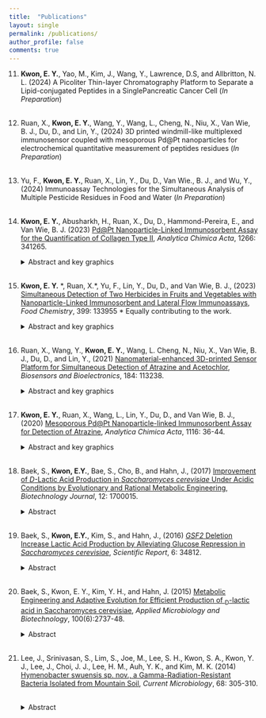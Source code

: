 ```yaml
---
title:  "Publications"
layout: single
permalink: /publications/
author_profile: false
comments: true
---
```


11. **Kwon, E. Y.**, Yao, M., Kim, J., Wang, Y., Lawrence, D.S, and Allbritton, N. L. (2024) A Picoliter Thin-layer Chromatography Platform to Separate a Lipid-conjugated Peptides in a SinglePancreatic Cancer Cell (*In Preparation*)
    <br>
    <br>

10. Ruan, X., **Kwon, E. Y.**, Wang, Y., Wang, L., Cheng, N., Niu, X., Van Wie, B. J., Du, D., and Lin, Y., (2024) 3D printed windmill-like multiplexed immunosensor coupled with mesoporous Pd@Pt nanoparticles for electrochemical quantitative measurement of peptides residues (*In Preparation*)
    <br>
    <br>

9. Yu, F., **Kwon, E. Y.**, Ruan, X., Lin, Y., Du, D., Van Wie., B. J., and Wu, Y., (2024) Immunoassay Technologies for the Simultaneous Analysis of Multiple Pesticide Residues in Food and Water (*In Preparation*)
    <br>
    <br>

8. **Kwon, E. Y.**, Abusharkh, H., Ruan, X., Du, D., Hammond-Pereira, E., and Van Wie, B. J. (2023) [Pd@Pt Nanoparticle-Linked Immunosorbent Assay for the Quantification of Collagen Type II](https://www.sciencedirect.com/science/article/abs/pii/S0003267023004865), *Analytica Chimica Acta*, 1266: 341265.
    &nbsp;&nbsp;&nbsp;&nbsp;&nbsp;&nbsp;
    <details>
        <summary>Abstract and key graphics</summary>
        <h3>Key graphics</h3>
        <img src="/eunicekwon.github.io/assets/images/publications/aca_2023.jpg" alt="">
        <h3>Highlights</h3>
        <p>
            <ul>
            <li>Pd@Pt nanoparticle-linked immunosorbent assay for collagen type II quantification.</li>
            <li>A direct sandwich ELISA-like format with Pd@Pt nanoparticles.</li>
            <li>An LOD of 1 ng mL<sup>−1</sup> with a linear range of 1 ng mL<sup>−1</sup> to 50 μg mL<sup>−1</sup></li>
            </ul> 
        </p>
        <h3>Abstract</h3>
        <p style="text-align: justify">
        The evaluation of specific protein content in engineered tissues provides a gateway for developing regenerative medicine treatments. Since collagen type II, the major component of articular cartilage, is critical for the blossoming field of articular cartilage tissue engineering, the interest in this protein is growing rapidly. Accordingly, the need for quantification of collagen type II is increasing as well. In this study, we provide recent results for a new quantifying nanoparticle sandwich immunoassay technique for collagen type II. Since mesoporous palladium@platinum (Pd@Pt) nanoparticles have peroxidase-like catalytic activities, these nanoparticles were utilized in an enzyme-linked immunosorbent assay (ELISA)-like format to circumvent the need for traditional enzymes. These nanoparticles were easily conjugated with anti-collagen type II antibodies by the natural affinity interaction and used to develop a direct sandwich ELISA-like format for nanoparticle-linked immunosorbent assays. Using this method, we obtained a limit of detection of 1 ng mL<sup>−1</sup>, a limit of quantification of 9 ng mL-1. and a broad linear range between 1 ng mL<sup>−1</sup> and 50 μg mL<sup>−1</sup> for collagen type II with an average relative standard deviation of 5.5%, useable over a pH range of 7 – 9 at least. The assay was successfully applied to quantify collagen type II in cartilage tissues and compared with the results of commercial ELISAs and gene expression by reverse transcription-quantitative polymerase chain reaction. This method provides a thermally stable and cost-efficient alternative to traditional ELISAs. It also extends the application of nanoparticle-linked immunosorbent assays, thereby providing the potential to quantify other proteins and apply the technology in the medical, environmental, and biotechnology industry fields.
        </p>
    </details>
    <br>

7. **Kwon, E. Y.** \*, Ruan, X.\*, Yu, F., Lin, Y., Du, D., and Van Wie, B. J., (2023) [Simultaneous Detection of Two Herbicides in Fruits and Vegetables with Nanoparticle-Linked Immunosorbent and Lateral Flow Immunoassays](https://www.sciencedirect.com/science/article/abs/pii/S0308814622019173), *Food Chemistry*, 399: 133955 \* Equally contributing to the work.
    &nbsp;&nbsp;&nbsp;&nbsp;&nbsp;&nbsp;
    <details>
        <summary>Abstract and key graphics</summary>
        <h3>Key graphics</h3>
        <img src="/eunicekwon.github.io/assets/images/publications/fc_2023.png" alt="">
        <h3>Highlights</h3>
        <p>
            <ul>
            <li>Peroxidase-like Pd@Pt nanoparticles are useful in two immunoassay formats.</li>
            <li>Atrazine and acetochlor are quantifiable in juices, fruits, and vegetable samples.</li>
            <li>Two nanoparticle-amplified immunoassays are validated using HPLC.</li>
            </ul> 
        </p>
        <h3>Abstract</h3>
        <p style="text-align: justify">
        Herbicides atrazine and acetochlor are used in crop production. Because of environmental and health hazards with respective maximum contamination levels of 3 and 20 ng/mL, quantifying these herbicides is important when considering presence in foods and vegetables. We utilized two Pd@Pt nanoparticle-amplified immunoassays, a colorimetric Pd@Pt nanoparticle-linked immunosorbent assay (NLISA) and differential pulse voltammetry (DPV) dependent on catalytic activity of Pd@Pt in a dua<sub>l</sub>-lateral flow immunoassay (dual-LFIA-DPV). We achieved overall recoveries of 88.5 – 114 % in juice, fruit, and vegetable samples for both immunoassays. The NLISA yielded limits of detection (LODs) of 0.59 and 0.31 µg/kg and the dual-LFIA-DPV 0.27 and 0.51 µg/kg for the two respective species. Results for both immunoassays were validated by high-performance liquid chromatography (HPLC), for all food and drink samples though LODs are compromised when configuring the HPLC for both species with the same chromatogram. We expect Pd@Pt-based immunoassays to prove useful in various fields.
        </p>
    </details>
    <br>


6. Ruan, X., Wang, Y., **Kwon, E. Y.**, Wang, L. Cheng, N., Niu, X., Van Wie, B. J., Du, D., and Lin, Y., (2021) [Nanomaterial-enhanced 3D-printed Sensor Platform for Simultaneous Detection of
Atrazine and Acetochlor](https://www.sciencedirect.com/science/article/abs/pii/S095656632100275X), *Biosensors and Bioelectronics*, 184: 113238.
    &nbsp;&nbsp;&nbsp;&nbsp;&nbsp;&nbsp;
    <details>
        <summary>Abstract and key graphics</summary>
        <h3>Key graphics</h3>
        <img src="/eunicekwon.github.io/assets/images/publications/bb_2021.png" alt="">
        <h3>Highlights</h3>
        <p>
            <ul>
            <li>Simultaneous detection of herbicides was achieved based on lateral flow immunoassay(LFIA) and electrochemical detection.</li>
            <li>Mesoporous bimetal nanoparticle with superior peroxidase-like activity was synthesized and applied for quantitative analysis.</li>
            <li>3D-printing technique was employed to prototype and fabricate the bi-channel electrochemical LFIA system.</li>
            </ul> 
        </p>
        <h3>Abstract</h3>
        <p style="text-align: justify">
        The widespread use of herbicides in agriculture and gardening causes environmental and safety issues such as water pollution. Thus, efficient and convenient analysis of the levels of herbicide residues is of significant importance. Here, we employed 3D-printing to design a multiplex immunosensor for simultaneous detection of two widely used herbicides, atrazine and acetochlor. Multiplexing was achieved through customization of a lateral flow immunoassay, and then integrated with an electrochemical analyzer for ultrasensitive detection. Quantification of herbicide residues was realized through the detection of a novel nanomaterial label, the mesoporous core-shell palladium@platium nanoparticle (Pd@Pt NP), for its outstanding peroxidase-like property. During the electrochemical analysis, the catalytic activity of Pd@Pt NPs on the redox reaction between thionin acetate and hydrogen peroxide provided an electrochemically driven signal that accurately indicated the level of herbicide residues. Using this Nanomaterial-enhanced multiplex electrochemical immunosensing (NEMEIS) system, simultaneous detection of atrazine and acetochlor was realized with a limit of detection of 0.24 ppb and 3.2 ppb, respectively. To further evaluate the feasibility, the optimized NEMEIS was employed for detection in atrazine and acetochlor residue-containing spiked samples, and an overall recovery with 90.8% – 117% range was obtained. The NEMEIS constructed with the aid of 3D-printing provides a rapid, precise, economical, and portable detection device for herbicides, and its success suggests potential broad applications in chemical analysis, biosensors and point-of-care monitoring.
        </p>
    </details>
    <br>

5. **Kwon, E. Y.**, Ruan, X., Wang, L., Lin, Y., Du, D., and Van Wie, B. J., (2020) [Mesoporous Pd@Pt Nanoparticle-linked Immunosorbent Assay for Detection of Atrazine](https://www.sciencedirect.com/science/article/abs/pii/S0003267020303603?via%3Dihub), *Analytica Chimica Acta*, 1116: 36-44.
    &nbsp;&nbsp;&nbsp;&nbsp;&nbsp;&nbsp;
    <details>
        <summary>Abstract and key graphics</summary>
        <h3>Key graphics</h3>
        <img src="/eunicekwon.github.io/assets/images/publications/aca_2020.jpg" alt="">
        <h3>Highlights</h3>
        <p>
            <ul>
            <li>A peroxidase-like Pd@Pt nanoparticle-linked immunosorbent assay (NLISA) for atrazine.</li>
            <li>NLISA has an LOD for atrazine of 0.5 ng mL<sup>−1</sup> and range of 0.1–500 ng mL<sup>−1</sup></li>
            <li>Atrazine NLISA has significant advantages over conventional and other novel methods.</li>
            </ul> 
        </p>
        <h3>Abstract</h3>
        <p style="text-align: justify">
        Atrazine is a widely used herbicide in the United States; however, the Environmental Protection Agency (EPA) has issued warnings about atrazine because of its reported potential harmful effects on animals and humans. Therefore, developing efficient ways to detect this herbicide’s residue are critically important. The competitive ELISA is a useful method for detecting chemicals for which antibodies exist due to its high sensitivity, specificity, and efficiency. However, the assay typically requires a separate application of a secondary antibody linked to an enzyme that catalyzes conversion of a non-colored organic to a detectable colored product.

        In this study, we used the recently developed peroxidase-like mesoporous core–shell palladium@platinum (Pd@Pt) nanoparticle which can easily be bound directly to primary antibody, thereby eliminating the need for a secondary antibody conjugate. We report a first instance in which this technique is applied for use in a competitive assay for small molecules, in this case the herbicide atrazine. Due to their high-surface area and mesoporous structure, Pd@Pt nanoparticles enable fast mass transfer for reaction with excellent catalytic activity. This leads to high sensitivity in our immunoassay with a limit of detection of 0.5 ng mL<sup>−1</sup> defined by selecting an IC10 concentration, i.e., the analyte concentration at which 10% of the available Pd@Pt nanoparticle-labeled antibody is inhibited from binding to a plate coated with a bovine serum albumin-atrazine conjugate. We applied our method to well-water and pond water samples spiked with atrazine. Our tests at 5, 10, and 20 ng mL<sup>−1</sup> yielded recoveries of 99 – 115%, offering strong supporting evidence that atrazine and other low molecular weight herbicides and pesticides can be detected using this immunoassay approach. Detection with this method is expected to lead to its use in a wide spectrum of applications in agriculture, medical, and biotechnology arenas.
        </p>
    </details>
    <br>

4. Baek, S., **Kwon, E.Y.**, Bae, S., Cho, B., and Hahn, J., (2017) [Improvement of *D*-Lactic Acid Production in *Saccharomyces cerevisiae* Under Acidic Conditions by Evolutionary and Rational Metabolic Engineering](https://analyticalsciencejournals.onlinelibrary.wiley.com/doi/abs/10.1002/biot.201700015), *Biotechnology Journal*, 12: 1700015.
    &nbsp;&nbsp;&nbsp;&nbsp;&nbsp;&nbsp;
    <details>
        <summary>Abstract</summary>
        <h3>Abstract</h3>
        <p style="text-align: justify">
        Microbial lactic acid (LA) production under acidic fermentation conditions is favorable to reduce the production cost, but circumventing LA toxicity is a major challenge. A <sub>d</sub>-LA-producing <i>Saccharomyces cerevisiae</i> strain JHY5610 is generated by expressing <sub>d</sub>-lactate dehydrogenase gene (Lm. <i>ldhA</i>) from <i>Leuconostoc mesenteroides</i>, while deleting genes involved in ethanol production (<i>ADH1, ADH2, ADH3, ADH4, and ADH5</i>), glycerol production (<i>GPD1</i> and <i>GPD2</i>), and degradation of <sub>d</sub>-LA (DLD1). Adaptive laboratory evolution of JHY5610 lead to a strain JHY5710 having higher LA tolerance and <sub>d</sub>-LA-production capability. Genome sequencing of JHY5710 reveal that SUR1<sup>I245S</sup> mutation increases LA tolerance and <sub>d</sub>-LA-production, whereas a loss-of-function mutation of ERF2 only contributes to increasing <sub>d</sub>-LA production. Introduction of both SUR1<sup>I245S</sup> and erf2Δ mutations into JHY5610 largely mimic the <sub>d</sub>-LA-production capability of JHY5710, suggesting that these two mutations, which could modulate sphingolipid production and protein palmitoylation, are mainly responsible for the improved <sub>d</sub>-LA production in JHY5710. JHY5710 is further improved by deleting <i>PDC1</i> encoding pyruvate decarboxylase and additional integration of Lm. <i>ldhA</i> gene. The resulting strain JHY5730 produce up to 82.6 g L<sup>−1</sup> of <sub>d</sub>-LA with a yield of 0.83 g g<sup>−1</sup> glucose and a productivity of 1.50 g/(L · h) in fed-batch fermentation at pH 3.5.        
        </p>
    </details>
    <br>


3. Baek, S., **Kwon, E.Y.**, Kim, S., and Hahn, J., (2016) [*GSF2* Deletion Increase Lactic Acid Production by Alleviating Glucose Repression in *Saccharomyces cerevisiae*](https://www.nature.com/articles/srep34812), *Scientific Report*, 6: 34812.
    &nbsp;&nbsp;&nbsp;&nbsp;&nbsp;&nbsp;
    <details>
        <summary>Abstract</summary>
        <h3>Abstract</h3>
        <p style="text-align: justify">
        Improving lactic acid (LA) tolerance is important for cost-effective microbial production of LA under acidic fermentation conditions. Previously, we generated LA-tolerant <sub>D</sub>-LA-producing <i>S. cerevisiae</i> strain JHY5310 by laboratory adaptive evolution of JHY5210. In this study, we performed whole genome sequencing of JHY5310, identifying four loss-of-function mutations in <i>GSF2, SYN8, STM1</i>, and <i>SIF2</i> genes, which are responsible for the LA tolerance of JHY5310. Among the mutations, a nonsense mutation in <i>GSF2</i> was identified as the major contributor to the improved LA tolerance and LA production in JHY5310. Deletion of <i>GSF2</i> in the parental strain JHY5210 significantly improved glucose uptake and <sub>D</sub>-LA production levels, while derepressing glucose-repressed genes including genes involved in the respiratory pathway. Therefore, more efficient generation of ATP and NAD<sup>+</sup> via respiration might rescue the growth defects of the LA-producing strain, where ATP depletion through extensive export of lactate and proton is one of major reasons for the impaired growth. Accordingly, alleviation of glucose repression by deleting MIG1 or <i>HXK2</i> in JHY5210 also improved <sub>D</sub>-LA production. <i>GSF2</i> deletion could be applied to various bioprocesses where increasing biomass yield or respiratory flux is desirable.
        </p>
    </details>
    <br>


2. Baek, S., Kwon, E. Y., Kim, Y. H., and Hahn, J. (2015) [Metabolic Engineering and Adaptive Evolution for Efficient Production of <sub>D</sub>-lactic acid in Saccharomyces cerevisiae](https://link.springer.com/article/10.1007/s00253-015-7174-0), *Applied Microbiology and Biotechnology*, 100(6):2737-48.
    &nbsp;&nbsp;&nbsp;&nbsp;&nbsp;&nbsp;
    <details>
        <summary>Abstract</summary>
        <h3>Abstract</h3>
        <p style="text-align: justify">
        There is an increasing demand for microbial production of lactic acid (LA) as a monomer of biodegradable poly lactic acid (PLA). Both optical isomers, <sub>D</sub>-LA and <sub>L</sub>-LA, are required to produce stereocomplex PLA with improved properties. In this study, we developed <i>Saccharomyces cerevisiae</i> strains for efficient production of <sub>D</sub>-LA. <sub>D</sub>-LA production was achieved by expressing highly stereospecific <sub>D</sub>-lactate dehydrogenase gene (<i>ldhA</i>, LEUM_1756) from <i>Leuconostoc mesenteroides</i> subsp. <i>mesenteroides</i> ATCC 8293 in <i>S. cerevisiae</i> lacking natural LA production activity. <sub>D</sub>-LA consumption after glucose depletion was inhibited by deleting DLD1 encoding <sub>D</sub>-lactate dehydrogenase and JEN1 encoding monocarboxylate transporter. In addition, ethanol production was reduced by deleting <i>PDC1</i> and <i>ADH1</i> genes encoding major pyruvate decarboxylase and alcohol dehydrogenase, respectively, and glycerol production was eliminated by deleting <i>GPD1</i> and <i>GPD2</i> genes encoding glycerol-3-phosphate dehydrogenase. LA tolerance of the engineered <sub>D</sub>-LA-producing strain was enhanced by adaptive evolution and overexpression of HAA1 encoding a transcriptional activator involved in weak acid stress response, resulting in effective <sub>D</sub>-LA production up to 48.9 g/L without neutralization. In a flask fed-batch fermentation under neutralizing condition, our evolved strain produced 112.0 g/L <sub>D</sub>-LA with a yield of 0.80 g/g glucose and a productivity of 2.2 g/(L · h).
        </p>
    </details>
    <br>



1. Lee, J., Srinivasan, S., Lim, S., Joe, M., Lee, S. H., Kwon, S. A., Kwon, Y. J., Lee, J., Choi, J. J., Lee, H. M., Auh, Y. K., and Kim, M. K. (2014) [Hymenobacter swuensis sp. nov., a Gamma-Radiation-Resistant Bacteria Isolated from Mountain Soil](https://link.springer.com/article/10.1007/s00284-013-0478-3), *Current Microbiology*, 68: 305-310.
    &nbsp;&nbsp;&nbsp;&nbsp;&nbsp;&nbsp;
    <details>
        <summary>Abstract</summary>
        <h3>Abstract</h3>
        <p style="text-align: justify">
        Gram stain-negative and non-motile bacteria, designated as DY53<sup>T</sup> and DY43, were isolated from mountain soil in South Korea prior exposure with 5 kGy gamma radiation. Phylogenetic analysis based on 16S rRNA gene sequence revealed that the strains belonged to the family Cytophagaceae in the class <i>Cytophagia</i>. 16S rRNA gene sequence similarity of strains DY53<sup>T</sup> and DY43 was 100 %. The highest degrees of sequence similarities of strains DY53<sup>T</sup> and DY43 were found with <i>Hymenobacter perfusus</i> A1-12<sup>T</sup> (98.8 %), <i>Hymenobacter rigui</i> WPCB131<sup>T</sup> (98.5 %), <i>H. yonginensis</i> HMD1010<sup>T</sup> (97.9 %), <i>H. xinjiangensis</i> X2-1g<sup>T</sup> (96.6 %), and <i>H. gelipurpurascens</i> Txg1T (96.5 %). The DNA G+C content of the novel strains DY53<sup>T</sup> and DY43 were 59.5 mol%. Chemotaxonomic data revealed that strains possessed major fatty acids such as C<sub>15:0</sub> iso, C<sub>15:0</sub> anteiso, C<sub>16:1</sub> ω5c, summed feature 3 (16:1 ω7c/ω6c), summed feature 4 (17:1 anteiso B/iso I) and C17:0 iso, and major polar lipid was phosphatidylethanolamine. The novel strains showed resistance to gamma radiation, with a D10 value (i.e., the dose required to reduce the bacterial population by tenfold) in excess of 5 kGy. Based on these data, strains DY53<sup>T</sup> and DY43 should be classified as representing a novel species, for which the name Hymenobacter swuensis sp. nov. is proposed, with the type strain DY53<sup>T</sup> (=KCTC 32018<sup>T</sup> = JCM 18582<sup>T</sup>) and DY43 (=KCTC 32010).
        </p>
    </details>
    <br>
